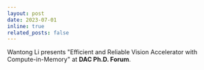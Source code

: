 ```yaml
---
layout: post
date: 2023-07-01 
inline: true
related_posts: false
---
```


Wantong Li presents "Efficient and Reliable Vision Accelerator with Compute-in-Memory" at <strong>DAC Ph.D. Forum</strong>.